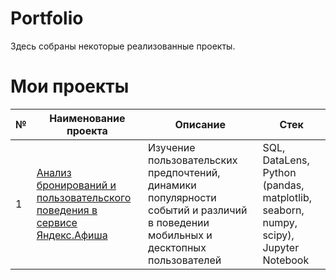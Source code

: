 # Portfolio

Здесь собраны некоторые реализованные проекты.

# Мои проекты

| №  | Наименование проекта | Описание | Стек |
|----|-----------------------|----------|------|
| 1  | [Анализ бронирований и пользовательского поведения в сервисе Яндекс.Афиша ](https://github.com/sharly-shark/Portfolio/tree/main/Ticket_booking_service) | Изучение пользовательских предпочтений, динамики популярности событий и различий в поведении мобильных и десктопных пользователей | SQL, DataLens, Python (pandas, matplotlib, seaborn, numpy, scipy), Jupyter Notebook |
